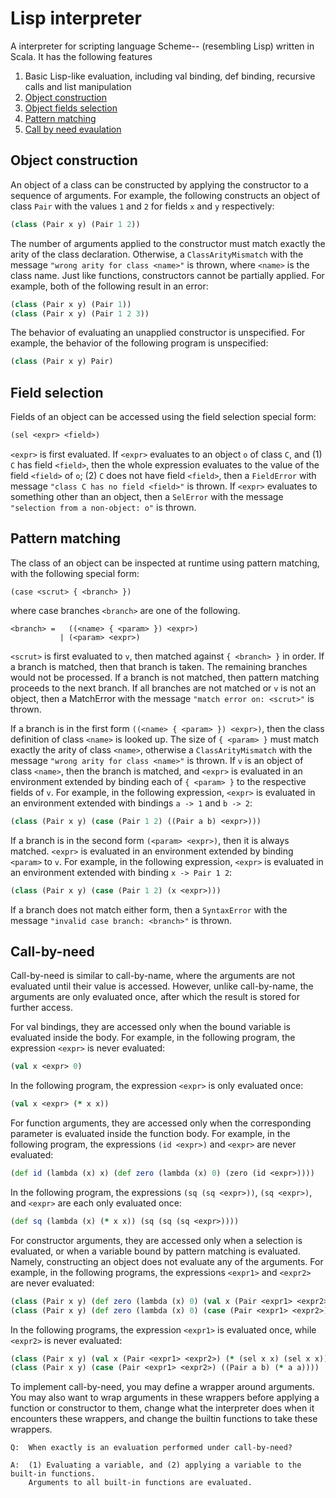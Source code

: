 # Lisp interpreter
A interpreter for scripting language Scheme-- (resembling Lisp) written in Scala. It has the following features
1. Basic Lisp-like evaluation, including val binding, def binding, recursive calls and list manipulation
2. [Object construction](#object-construction)
3. [Object fields selection](#FieldSelection)
4. [Pattern matching](#PatternMatching)
5. [Call by need evaulation](#CallByNeed)


## Object construction

An object of a class can be constructed by applying the constructor to a sequence of arguments.
For example, the following constructs an object of class `Pair` with the values `1` and `2` for fields `x` and `y` respectively:
```clojure
(class (Pair x y) (Pair 1 2))
```

The number of arguments applied to the constructor must match exactly the arity of the class declaration.
Otherwise, a `ClassArityMismatch` with the message `"wrong arity for class <name>"` is thrown, where `<name>` is the class name.
Just like functions, constructors cannot be partially applied.
For example, both of the following result in an error:
```clojure
(class (Pair x y) (Pair 1))
(class (Pair x y) (Pair 1 2 3))
```

The behavior of evaluating an unapplied constructor is unspecified. For example, the behavior of the following program is unspecified:
```clojure
(class (Pair x y) Pair)
```

## Field selection

Fields of an object can be accessed using the field selection special form:
```clojure
(sel <expr> <field>)
```

`<expr>` is first evaluated.
If `<expr>` evaluates to an object `o` of class `C`, and
(1) `C` has field `<field>`, then the whole expression evaluates to the value of the field `<field>` of `o`;
(2) `C` does not have field `<field>`, then a `FieldError` with message `"class C has no field <field>"` is thrown.
If `<expr>` evaluates to something other than an object, then a `SelError` with the message `"selection from a non-object: o"` is thrown.

## Pattern matching

The class of an object can be inspected at runtime using pattern matching, with the following special form:
```bnf
(case <scrut> { <branch> })
```
where case branches `<branch>` are one of the following.
```bnf
<branch> =   ((<name> { <param> }) <expr>)
           | (<param> <expr>)
```

`<scrut>` is first evaluated to `v`, then matched against `{ <branch> }` in order.
If a branch is matched, then that branch is taken.
The remaining branches would not be processed.
If a branch is not matched, then pattern matching proceeds to the next branch.
If all branches are not matched or `v` is not an object, then a MatchError with the message `"match error on: <scrut>"` is thrown.

If a branch is in the first form `((<name> { <param> }) <expr>)`,
then the class definition of class `<name>` is looked up.
The size of `{ <param> }` must match exactly the arity of class `<name>`,
otherwise a `ClassArityMismatch` with the message `"wrong arity for class <name>"` is thrown.
If `v` is an object of class `<name>`, then the branch is matched,
and `<expr>` is evaluated in an environment extended by binding each of `{ <param> }` to the respective fields of `v`.
For example, in the following expression, `<expr>` is evaluated in an environment extended with bindings `a -> 1` and `b -> 2`:
```clojure
(class (Pair x y) (case (Pair 1 2) ((Pair a b) <expr>)))
```

If a branch is in the second form `(<param> <expr>)`, then it is always matched.
`<expr>` is evaluated in an environment extended by binding `<param>` to `v`.
For example, in the following expression, `<expr>` is evaluated in an environment extended with binding `x -> Pair 1 2`:
```clojure
(class (Pair x y) (case (Pair 1 2) (x <expr>)))
```

If a branch does not match either form, then a `SyntaxError` with the message `"invalid case branch: <branch>"` is thrown.

## Call-by-need

Call-by-need is similar to call-by-name, where the arguments are not evaluated until their value is accessed.
However, unlike call-by-name, the arguments are only evaluated once,
after which the result is stored for further access.

For val bindings, they are accessed only when the bound variable is evaluated inside the body.
For example, in the following program, the expression `<expr>` is never evaluated:
```clojure
(val x <expr> 0)
```
In the following program, the expression `<expr>` is only evaluated once:
```clojure
(val x <expr> (* x x))
```

For function arguments, they are accessed only when the corresponding parameter is evaluated inside the function body.
For example, in the following program, the expressions `(id <expr>)` and `<expr>` are never evaluated:
```clojure
(def id (lambda (x) x) (def zero (lambda (x) 0) (zero (id <expr>))))
```
In the following program, the expressions `(sq (sq <expr>))`, `(sq <expr>)`, and `<expr>` are each only evaluated once:
```clojure
(def sq (lambda (x) (* x x)) (sq (sq (sq <expr>))))
```

For constructor arguments, they are accessed only when a selection is evaluated,
or when a variable bound by pattern matching is evaluated.
Namely, constructing an object does not evaluate any of the arguments.
For example, in the following programs, the expressions `<expr1>` and `<expr2>` are never evaluated:
```clojure
(class (Pair x y) (def zero (lambda (x) 0) (val x (Pair <expr1> <expr2>) (zero (sel x x)))))
(class (Pair x y) (def zero (lambda (x) 0) (case (Pair <expr1> <expr2>) ((Pair a b) (zero a)))))
```
In the following programs, the expression `<expr1>` is evaluated once, while `<expr2>` is never evaluated:
```clojure
(class (Pair x y) (val x (Pair <expr1> <expr2>) (* (sel x x) (sel x x))))
(class (Pair x y) (case (Pair <expr1> <expr2>) ((Pair a b) (* a a))))
```

To implement call-by-need, you may define a wrapper around arguments.
You may also want to wrap arguments in these wrappers before applying a function or constructor to them,
change what the interpreter does when it encounters these wrappers,
and change the builtin functions to take these wrappers.

    Q:  When exactly is an evaluation performed under call-by-need?

    A:  (1) Evaluating a variable, and (2) applying a variable to the built-in functions.
        Arguments to all built-in functions are evaluated.

